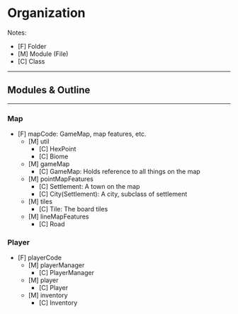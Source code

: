 
# Organization

Notes:
 - \[F\] Folder
 - \[M\] Module (File)
 - \[C\] Class
---
## Modules & Outline
---
### Map

 - \[F\] mapCode: GameMap, map features, etc.
   - \[M\] util
     - \[C\] HexPoint
     - \[C\] Biome
   - \[M\] gameMap
     - \[C\] GameMap: Holds reference to all things on the map
   - \[M\] pointMapFeatures
     - \[C\] Settlement: A town on the map
     - \[C\] City(Settlement): A city, subclass of settlement
   - \[M\] tiles
     - \[C\] Tile: The board tiles
   - \[M\] lineMapFeatures
     - \[C\] Road

### Player

 - \[F\] playerCode
   - \[M\] playerManager
     - \[C\] PlayerManager
   - \[M\] player
     - \[C\] Player
   - \[M\] inventory
     - \[C\] Inventory
 